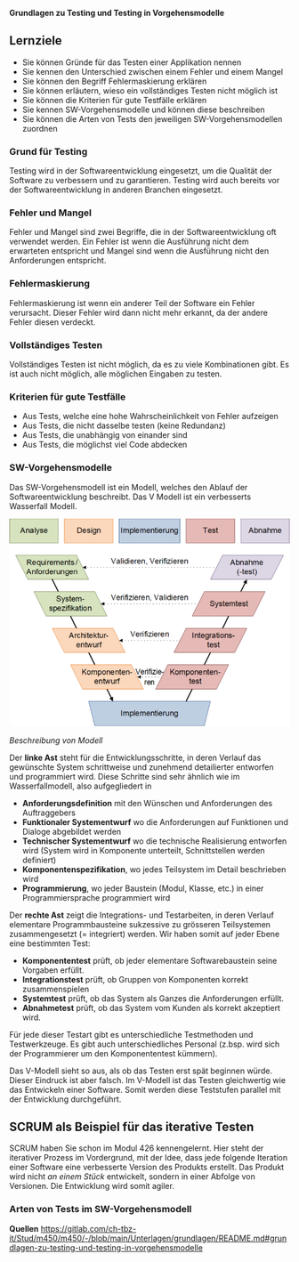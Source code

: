 **Grundlagen zu Testing und Testing in Vorgehensmodelle**

## Lernziele

- Sie können Gründe für das Testen einer Applikation nennen
- Sie kennen den Unterschied zwischen einem Fehler und einem Mangel
- Sie können den Begriff Fehlermaskierung erklären
- Sie können erläutern, wieso ein vollständiges Testen nicht möglich ist
- Sie können die Kriterien für gute Testfälle erklären
- Sie kennen SW-Vorgehensmodelle und können diese beschreiben
- Sie können die Arten von Tests den jeweiligen SW-Vorgehensmodellen zuordnen

### Grund für Testing

Testing wird in der Softwareentwicklung eingesetzt, um die Qualität der Software zu verbessern und zu garantieren. Testing wird auch bereits vor der Softwareentwicklung in anderen Branchen eingesetzt.

### Fehler und Mangel

Fehler und Mangel sind zwei Begriffe, die in der Softwareentwicklung oft verwendet werden. Ein Fehler ist wenn die Ausführung nicht dem erwarteten entspricht und Mangel sind wenn die Ausführung nicht den Anforderungen entspricht.

### Fehlermaskierung

Fehlermaskierung ist wenn ein anderer Teil der Software ein Fehler verursacht. Dieser Fehler wird dann nicht mehr erkannt, da der andere Fehler diesen verdeckt.

### Vollständiges Testen

Vollständiges Testen ist nicht möglich, da es zu viele Kombinationen gibt. Es ist auch nicht möglich, alle möglichen Eingaben zu testen.

### Kriterien für gute Testfälle

- Aus Tests, welche eine hohe Wahrscheinlichkeit von Fehler aufzeigen
- Aus Tests, die nicht dasselbe testen (keine Redundanz)
- Aus Tests, die unabhängig von einander sind
- Aus Tests, die möglichst viel Code abdecken

### SW-Vorgehensmodelle

Das SW-Vorgehensmodell ist ein Modell, welches den Ablauf der Softwareentwicklung beschreibt. Das V Modell ist ein verbesserts Wasserfall Modell.

![V Modell](peco-v-modell.png)

_Beschreibung von Modell_

Der **linke Ast** steht für die Entwicklungsschritte, in deren Verlauf das gewünschte System schrittweise und zunehmend detailierter entworfen und programmiert wird. Diese Schritte sind sehr ähnlich wie im Wasserfallmodell, also aufgegliedert in

- **Anforderungsdefinition** mit den Wünschen und Anforderungen des Auftraggebers
- **Funktionaler Systementwurf** wo die Anforderungen auf Funktionen und Dialoge abgebildet werden
- **Technischer Systementwurf** wo die technische Realisierung entworfen wird (System wird in Komponente unterteilt, Schnittstellen werden definiert)
- **Komponentenspezifikation**, wo jedes Teilsystem im Detail beschrieben wird
- **Programmierung**, wo jeder Baustein (Modul, Klasse, etc.) in einer Programmiersprache programmiert wird

Der **rechte Ast** zeigt die Integrations- und Testarbeiten, in deren Verlauf elementare Programmbausteine sukzessive zu grösseren Teilsystemen zusammengesetzt (= integriert) werden.
Wir haben somit auf jeder Ebene eine bestimmten Test:

- **Komponententest** prüft, ob jeder elementare Softwarebaustein seine Vorgaben erfüllt.
- **Integrationstest** prüft, ob Gruppen von Komponenten korrekt zusammenspielen
- **Systemtest** prüft, ob das System als Ganzes die Anforderungen erfüllt.
- **Abnahmetest** prüft, ob das System vom Kunden als korrekt akzeptiert wird.

Für jede dieser Testart gibt es unterschiedliche Testmethoden und Testwerkzeuge. Es gibt auch unterschiedliches Personal (z.bsp. wird sich der Programmierer um den Komponententest kümmern).

Das V-Modell sieht so aus, als ob das Testen erst spät beginnen würde. Dieser Eindruck ist aber falsch. Im V-Modell ist das Testen gleichwertig wie das Entwickeln einer Software. Somit werden diese Teststufen parallel mit der Entwicklung durchgeführt.

## SCRUM als Beispiel für das iterative Testen

SCRUM haben Sie schon im Modul 426 kennengelernt. Hier steht der iterativer Prozess im Vordergrund, mit der Idee, dass jede folgende Iteration einer Software eine verbesserte Version des Produkts erstellt. Das Produkt wird nicht _an einem Stück_ entwickelt, sondern in einer Abfolge von Versionen.
Die Entwicklung wird somit agiler.

### Arten von Tests im SW-Vorgehensmodell

**Quellen**
https://gitlab.com/ch-tbz-it/Stud/m450/m450/-/blob/main/Unterlagen/grundlagen/README.md#grundlagen-zu-testing-und-testing-in-vorgehensmodelle
